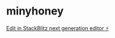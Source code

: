 # minyhoney

[Edit in StackBlitz next generation editor ⚡️](https://stackblitz.com/~/github.com/myblackbeanca/minyhoney)